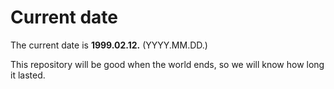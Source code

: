 # Current date

The current date is **1999.02.12.** (YYYY.MM.DD.)

This repository will be good when the world ends, so we will know how long it lasted.
